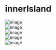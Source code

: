 # innerIsland

![image](https://github.com/anandkishorgupta/innerIsland/assets/85511831/e425a3bf-2a50-4e99-81d4-aeea2f259d31)
<br>
![image](https://github.com/anandkishorgupta/innerIsland/assets/85511831/ccf3b2e3-3258-4dfc-95b2-4874788f9b79)
<br>
![image](https://github.com/anandkishorgupta/innerIsland/assets/85511831/846b8d4d-b7e6-4421-89cc-5d3bb20233ac)
<br>
![image](https://github.com/anandkishorgupta/innerIsland/assets/85511831/9502b5f7-e752-45c4-b7ee-0bf0f4fabbbd)
<br>
![image](https://github.com/anandkishorgupta/innerIsland/assets/85511831/276f3a02-0d9b-444e-8fcb-f9250ad7d3c8)




